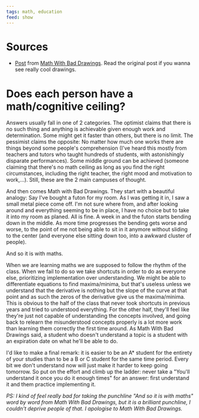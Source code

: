 ```yaml
---
tags: math, education
feed: show
---
```


# Sources

- [Post](https://mathwithbaddrawings.com/2015/04/08/the-math-ceiling-wheres-your-cognitive-breaking-point/) from [Math With Bad Drawings](https://mathwithbaddrawings.com). Read the original post if you wanna see really cool drawings.

# Does each person have a math/cognitive ceiling?

Answers usually fall in one of 2 categories. The optimist claims that there is no such thing and anything is achievable given enough work and determination. Some might get it faster than others, but there is no limit. The pessimist claims the opposite: No matter how much one works there are things beyond some people's comprehension (I've heard this mostly from teachers and tutors who taught hundreds of students, with astonishingly disparate performances). Some middle ground can be achieved (someone claiming that there's no math ceiling as long as you find the right circumstances, including the right teacher, the right mood and motivation to work,...). Still, these are the 2 main campuses of thought.

And then comes Math with Bad Drawings. They start with a beautiful analogy: Say I've bought a futon for my room. As I was getting it in, I saw a small metal piece come off. I'm not sure where from, and after looking around and everything seeming to be in place, I have no choice but to take it into my room as planed. All is fine. A week in and the futon starts bending down in the middle. As more time progresses the bending gets worse and worse, to the point of me not being able to sit in it anymore without sliding to the center (and everyone else sitting down too, into a awkward cluster of people).

And so it is with maths.

When we are learning maths we are supposed to follow the rhythm of the class. When we fail to do so we take shortcuts in order to do as everyone else, prioritizing implementation over understanding. We might be able to differentiate equations to find maxima/minima, but that's useless unless we understand that the derivative is nothing but the slope of the curve at that point and as such the zeros of the derivative give us the maxima/minima. This is obvious to the half of the class that never took shortcuts in previous years and tried to understood everything. For the other half, they'll feel like they're just not capable of understanding the concepts involved, and going back to relearn the misunderstood concepts properly is a lot more work than learning them correctly the first time around. As Math With Bad Drawings said, a student who doesn't understand a topic is a student with an expiration date on what he'll be able to do.

I'd like to make a final remark: it is easier to be an A\* student for the entirety of your studies than to be a B or C student for the same time period. Every bit we don't understand now will just make it harder to keep going tomorrow. So put on the effort and climb up the ladder: never take a "You'll understand it once you do it enough times" for an answer: first understand it and them practice implementing it.

_PS: I kind of feel really bad for taking the punchline "And so it is with maths" word by word from Math With Bad Drawings, but it is a brilliant punchline, I couldn't deprive people of that. I apologise to Math With Bad Drawings._
